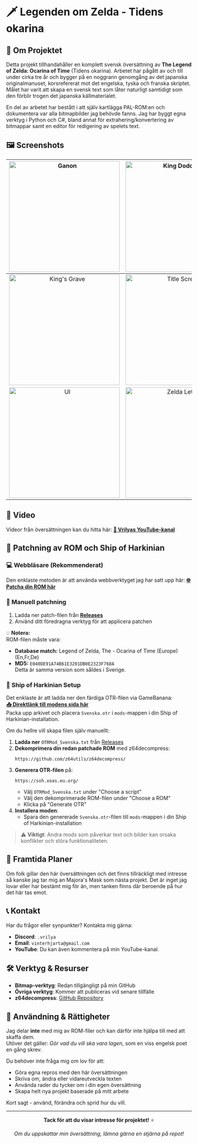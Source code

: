 # 🗡️ Legenden om Zelda - Tidens okarina

## 📖 Om Projektet

Detta projekt tillhandahåller en komplett svensk översättning av **The Legend of Zelda: Ocarina of Time** (Tidens okarina). Arbetet har pågått av och till under cirka tre år och bygger på en noggrann genomgång av det japanska originalmanuset, korsrefererat mot det engelska, tyska och franska skriptet. Målet har varit att skapa en svensk text som låter naturligt samtidigt som den förblir trogen det japanska källmaterialet.

En del av arbetet har bestått i att själv kartlägga PAL-ROM:en och dokumentera var alla bitmapbilder jag behövde fanns. Jag har byggt egna verktyg i Python och C#, bland annat för extrahering/konvertering av bitmappar samt en editor för redigering av spelets text.

## 🖼️ Screenshots

<div align="center">

| <img src="https://vrilya.github.io/ocarinaswe/images/ganon.png" width="300" alt="Ganon"> | <img src="https://vrilya.github.io/ocarinaswe/images/kingdodongo.png" width="300" alt="King Dodongo"> |
|:---:|:---:|
| <img src="https://vrilya.github.io/ocarinaswe/images/kingsgrave.png" width="300" alt="King's Grave"> | <img src="https://vrilya.github.io/ocarinaswe/images/title.png" width="300" alt="Title Screen"> |
| <img src="https://vrilya.github.io/ocarinaswe/images/ui.png" width="300" alt="UI"> | <img src="https://vrilya.github.io/ocarinaswe/images/zeldaletter.png" width="300" alt="Zelda Letter"> |

</div>

## 🎥 Video

Videor från översättningen kan du hitta här:
**[🔗 Vrilyas YouTube-kanal](https://www.youtube.com/@brinkofdeath)**

## 🚀 Patchning av ROM och Ship of Harkinian

### 💻 Webbläsare (Rekommenderat)
Den enklaste metoden är att använda webbverktyget jag har satt upp här:
**[🌐 Patcha din ROM här](https://vrilya.github.io/ocarinaswe/)**

### 📁 Manuell patchning
1. Ladda ner patch-filen från **[Releases](https://github.com/Vrilya/ocarinaswe/releases)**
2. Använd ditt föredragna verktyg för att applicera patchen

💡 **Notera:**  
ROM-filen måste vara:  
- **Database match:** Legend of Zelda, The - Ocarina of Time (Europe) (En,Fr,De)  
- **MD5:** `E040DE91A74B61E3201DB0E2323F768A`  
Detta är samma version som såldes i Sverige.

### 🚢 Ship of Harkinian Setup

Det enklaste är att ladda ner den färdiga OTR-filen via GameBanana:  
**[📥 Direktlänk till modens sida här](https://gamebanana.com/mods/613613)**  
Packa upp arkivet och placera `Svenska.otr` i `mods`-mappen i din Ship of Harkinian-installation.  

Om du hellre vill skapa filen själv manuellt:  

1. **Ladda ner** `OTRMod_Svenska.txt` från [Releases](https://github.com/Vrilya/ocarinaswe/releases)  
2. **Dekomprimera din redan patchade ROM** med z64decompress:  
   ```
   https://github.com/z64utils/z64decompress/
   ```
3. **Generera OTR-filen** på:  
   ```
   https://soh.xoas.eu.org/
   ```
   - Välj `OTRMod_Svenska.txt` under "Choose a script"  
   - Välj den dekomprimerade ROM-filen under "Choose a ROM"  
   - Klicka på "Generate OTR"
4. **Installera moden**:  
   - Spara den genererade `Svenska.otr`-filen till `mods`-mappen i din Ship of Harkinian-installation  

> ⚠️ **Viktigt**: Andra mods som påverkar text och bilder kan orsaka konflikter och störa funktionaliteten.

## 🔮 Framtida Planer

Om folk gillar den här översättningen och det finns tillräckligt med intresse så kanske jag tar mig an Majora's Mask som nästa projekt. Det är inget jag lovar eller har bestämt mig för än, men tanken finns där beroende på hur det här tas emot.

## 📞 Kontakt

Har du frågor eller synpunkter? Kontakta mig gärna:

- **Discord**: `.vrilya`
- **Email**: `vinterhjarta@gmail.com`
- **YouTube**: Du kan även kommentera på min YouTube-kanal.

## 🛠️ Verktyg & Resurser

- **Bitmap-verktyg**: Redan tillgängligt på min GitHub
- **Övriga verktyg**: Kommer att publiceras vid senare tillfälle
- **z64decompress**: [GitHub Repository](https://github.com/z64utils/z64decompress/)

## 📜 Användning & Rättigheter

Jag delar **inte** med mig av ROM-filer och kan därför inte hjälpa till med att skaffa dem.  
Utöver det gäller: *Gör vad du vill ska vara lagen*, som en viss engelsk poet en gång skrev.

Du behöver inte fråga mig om lov för att:  
- Göra egna repros med den här översättningen  
- Skriva om, ändra eller vidareutveckla texten  
- Använda rader du tycker om i din egen översättning  
- Skapa helt nya projekt baserade på mitt arbete  

Kort sagt - använd, förändra och sprid hur du vill.

---

<div align="center">

**Tack för att du visar intresse för projektet!** ⭐

*Om du uppskattar min översättning, lämna gärna en stjärna på repot!*

</div>

